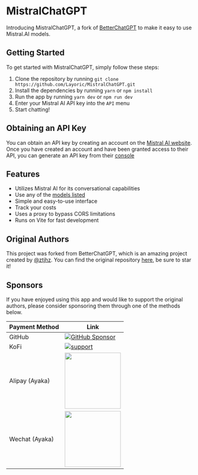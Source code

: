 # MistralChatGPT

Introducing MistralChatGPT, a fork of [BetterChatGPT](https://github.com/ztjhz/BetterChatGPT) to make it easy to use Mistral.AI models.

## Getting Started

To get started with MistralChatGPT, simply follow these steps:

1. Clone the repository by running `git clone https://github.com/Layoric/MistralChatGPT.git`
2. Install the dependencies by running `yarn` or `npm install`
3. Run the app by running `yarn dev` or `npm run dev`
4. Enter your Mistral AI API key into the `API` menu
5. Start chatting!

## Obtaining an API Key

You can obtain an API key by creating an account on the [Mistral AI website](https://mistral.ai/). Once you have created an account and have been granted access to their API, you can generate an API key from their [console](https://console.mistral.ai/user/api-keys/)

## Features

- Utilizes Mistral AI for its conversational capabilities
- Use any of the [models listed](https://github.com/Layoric/MistralChatGPT/blob/5313bde1444e0ed2ed6575febc6aa27a356bc2f5/src/constants/chat.ts#L20-L26)
- Simple and easy-to-use interface
- Track your costs
- Uses a proxy to bypass CORS limitations
- Runs on Vite for fast development

## Original Authors

This project was forked from BetterChatGPT, which is an amazing project created by [@ztjhz](https://github.com/ztjhz). You can find the original repository [here](https://github.com/ztjhz/BetterChatGPT), be sure to star it!

## Sponsors

If you have enjoyed using this app and would like to support the original authors, please consider sponsoring them through one of the methods below.

| Payment Method | Link                                                                                                                                                 |
| -------------- | ---------------------------------------------------------------------------------------------------------------------------------------------------- |
| GitHub         | [![GitHub Sponsor](https://img.shields.io/static/v1?label=Sponsor&message=%E2%9D%A4&logo=GitHub&color=%23fe8e86)](https://github.com/sponsors/ztjhz) |
| KoFi           | [![support](https://ko-fi.com/img/githubbutton_sm.svg)](https://ko-fi.com/betterchatgpt)                                                             |
| Alipay (Ayaka) | <img src="https://ayaka14732.github.io/sponsor/alipay.jpg" width=150 />                                                                              |
| Wechat (Ayaka) | <img src="https://ayaka14732.github.io/sponsor/wechat.png" width=150 />                                                                              |
